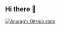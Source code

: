 ## Hi there 👋



[![Anurag's GitHub stats](https://github-readme-stats.vercel.app/api?username=tanay04032006)](https://github.com/anuraghazra/github-readme-stats)

<!--
**Tanay04032006/tanay04032006** is a ✨ _special_ ✨ repository because its `README.md` (this file) appears on your GitHub profile.

Here are some ideas to get you started:

- 🔭 I’m currently working on ...
- 🌱 I’m currently learning ...
- 👯 I’m looking to collaborate on ...
- 🤔 I’m looking for help with ...
- 💬 Ask me about ...
- 📫 How to reach me: ...
- 😄 Pronouns: ...
- ⚡ Fun fact: ...
-->



